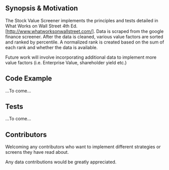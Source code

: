 ## Synopsis & Motivation

The Stock Value Screener implements the principles and tests detailed in What Works on Wall Street 4th Ed. [http://www.whatworksonwallstreet.com/]. Data is scraped from the google finance screener. After the data is cleaned, various value factors are sorted and ranked by percentile. A normalized rank is created based on the sum of each rank and whether the data is available.

Future work will involve incorporating additional data to implement more value factors (i.e. Enterprise Value, shareholder yield etc.)

## Code Example

...To come...

## Tests

...To come...

## Contributors

Welcoming any contributors who want to implement different strategies or screens they have read about.

Any data contributions would be greatly appreciated.
